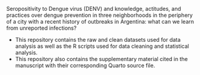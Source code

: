 Seropositivity to Dengue virus (DENV) and knowledge, actitudes, and practices over dengue prevention in three neighborhoods in the periphery of a city with a recent history of outbreaks in Argentina: what can we learn from unreported infections?
- This repository contains the raw and clean datasets used for data analysis as well as the R scripts used for data cleaning and statistical analysis.
- This repository also contains the supplementary material cited in the manuscript with their corresponding Quarto source file.
